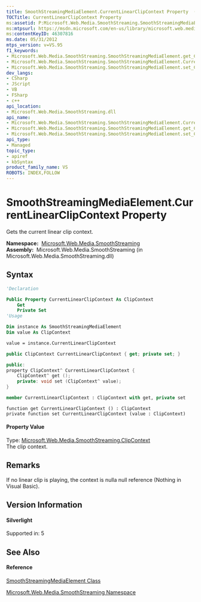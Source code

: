 ```yaml
---
title: SmoothStreamingMediaElement.CurrentLinearClipContext Property  (Microsoft.Web.Media.SmoothStreaming)
TOCTitle: CurrentLinearClipContext Property
ms:assetid: P:Microsoft.Web.Media.SmoothStreaming.SmoothStreamingMediaElement.CurrentLinearClipContext
ms:mtpsurl: https://msdn.microsoft.com/en-us/library/microsoft.web.media.smoothstreaming.smoothstreamingmediaelement.currentlinearclipcontext(v=VS.95)
ms:contentKeyID: 46307816
ms.date: 05/31/2012
mtps_version: v=VS.95
f1_keywords:
- Microsoft.Web.Media.SmoothStreaming.SmoothStreamingMediaElement.get_CurrentLinearClipContext
- Microsoft.Web.Media.SmoothStreaming.SmoothStreamingMediaElement.CurrentLinearClipContext
- Microsoft.Web.Media.SmoothStreaming.SmoothStreamingMediaElement.set_CurrentLinearClipContext
dev_langs:
- CSharp
- JScript
- VB
- FSharp
- c++
api_location:
- Microsoft.Web.Media.SmoothStreaming.dll
api_name:
- Microsoft.Web.Media.SmoothStreaming.SmoothStreamingMediaElement.CurrentLinearClipContext
- Microsoft.Web.Media.SmoothStreaming.SmoothStreamingMediaElement.get_CurrentLinearClipContext
- Microsoft.Web.Media.SmoothStreaming.SmoothStreamingMediaElement.set_CurrentLinearClipContext
api_type:
- Managed
topic_type:
- apiref
- kbSyntax
product_family_name: VS
ROBOTS: INDEX,FOLLOW
---
```


# SmoothStreamingMediaElement.CurrentLinearClipContext Property

Gets the current linear clip context.

**Namespace:**  [Microsoft.Web.Media.SmoothStreaming](microsoft-web-media-smoothstreaming-namespace_1.md)  
**Assembly:**  Microsoft.Web.Media.SmoothStreaming (in Microsoft.Web.Media.SmoothStreaming.dll)

## Syntax

``` vb
'Declaration

Public Property CurrentLinearClipContext As ClipContext
    Get
    Private Set
'Usage

Dim instance As SmoothStreamingMediaElement
Dim value As ClipContext

value = instance.CurrentLinearClipContext
```

``` csharp
public ClipContext CurrentLinearClipContext { get; private set; }
```

``` c++
public:
property ClipContext^ CurrentLinearClipContext {
    ClipContext^ get ();
    private: void set (ClipContext^ value);
}
```

``` fsharp
member CurrentLinearClipContext : ClipContext with get, private set
```

``` jscript
function get CurrentLinearClipContext () : ClipContext
private function set CurrentLinearClipContext (value : ClipContext)
```

#### Property Value

Type: [Microsoft.Web.Media.SmoothStreaming.ClipContext](clipcontext-class-microsoft-web-media-smoothstreaming_1.md)  
The clip context.

## Remarks

If no linear clip is playing, the context is nulla null reference (Nothing in Visual Basic).

## Version Information

#### Silverlight

Supported in: 5  

## See Also

#### Reference

[SmoothStreamingMediaElement Class](smoothstreamingmediaelement-class-microsoft-web-media-smoothstreaming_1.md)

[Microsoft.Web.Media.SmoothStreaming Namespace](microsoft-web-media-smoothstreaming-namespace_1.md)

